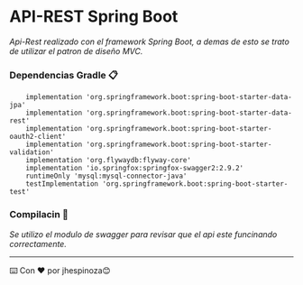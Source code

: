 # API-REST Spring Boot
_Api-Rest realizado con el framework Spring Boot, a demas de esto se trato de utilizar el patron de diseño MVC._

### Dependencias Gradle 📋

```
    implementation 'org.springframework.boot:spring-boot-starter-data-jpa'
	implementation 'org.springframework.boot:spring-boot-starter-data-rest'
	implementation 'org.springframework.boot:spring-boot-starter-oauth2-client'
	implementation 'org.springframework.boot:spring-boot-starter-validation'
	implementation 'org.flywaydb:flyway-core'
	implementation 'io.springfox:springfox-swagger2:2.9.2'
	runtimeOnly 'mysql:mysql-connector-java'
	testImplementation 'org.springframework.boot:spring-boot-starter-test'
```

### Compilacin 🔧
_Se utilizo el modulo de swagger para revisar que el api este funcinando correctamente._


---
⌨️ Con ❤️ por jhespinoza😊

